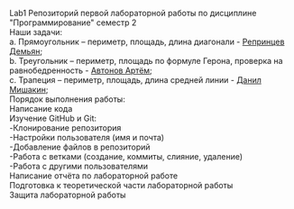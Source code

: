 Lab1
Репозиторий первой лабораторной работы по дисциплине "Программирование" семестр 2<br/>
Наши задачи:<br/>
a. Прямоугольник – периметр, площадь, длина диагонали - <ins>Репринцев Демьян</ins>;<br/>
b. Треугольник – периметр, площадь по формуле Герона, проверка на равнобедренность - <ins>Автонов Артём</ins>;<br/>
c. Трапеция – периметр, площадь, длина средней линии - <ins>Данил Мишакин</ins>;<br/>
Порядок выполнения работы:<br/>
Написание кода<br/>
Изучение GitHub и Git:<br/>
-Клонирование репозитория<br/>
-Настройки пользователя (имя и почта)<br/>
-Добавление файлов в репозиторий<br/>
-Работа с ветками (создание, коммиты, слияние, удаление)<br/>
-Работа с другими пользователями<br/>
Написание отчёта по лабораторной работе<br/>
Подготовка к теоретической части лабораторной работы<br/>
Защита лабораторной работы<br/>
